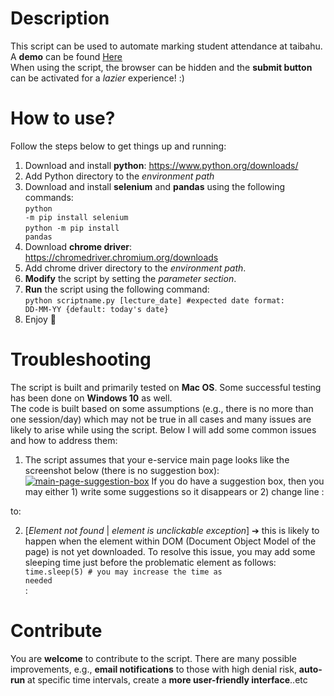 # Description
This script can be used to automate marking student attendance at taibahu.
<br>A **demo** can be found [Here](https://vimeo.com/464170126)
<br>When using the script, the browser can be hidden and the **submit button** can be activated for a *lazier* experience! :)

# How to use?
Follow the steps below to get things up and running:
1. Download and install <strong>python</strong>: https://www.python.org/downloads/
2. Add Python directory to the *environment path*
3. Download and install **selenium** and **pandas** using the following commands: <br>
<code>python -m pip install selenium </code><br>
<code>python -m pip install pandas</code>
4. Download **chrome driver**: https://chromedriver.chromium.org/downloads
5. Add chrome driver directory to the *environment path*.
6. **Modify** the script by setting the *parameter section*.
7. **Run** the script using the following command:<br>
<code>python scriptname.py [lecture_date] #expected date format: DD-MM-YY {default: today's date} </code>
8. Enjoy :tada:
# Troubleshooting
The script is built and primarily tested on **Mac OS**. Some successful testing has been done on **Windows 10** as well.
<br>The code is built based on some assumptions (e.g., there is no more than one session/day) which may not be true in all cases and many issues are likely to arise while using the script. Below I will add some common issues and how to address them:     
1. The script assumes that your e-service main page looks like the screenshot below (there is no suggestion box):
<a href="https://ibb.co/jWmHXnQ"><img src="https://i.ibb.co/jWmHXnQ/main-page-suggestion-box.png" alt="main-page-suggestion-box" border="0"></a>
If you do have a suggestion box, then you may either 1) write some suggestions so it disappears or 2) change line :

to:


2. [*Element not found* | *element is unclickable exception*] ➔ this is likely to happen when the element within DOM (Document Object Model of the page) is not yet downloaded. To resolve this issue, you may add some sleeping time just before the problematic element as follows: <code> time.sleep(5) # you may increase the time as needed </code><br>
:

# Contribute
You are **welcome** to contribute to the script. There are many possible improvements, e.g., **email notifications** to those with high denial risk, **auto-run** at specific time intervals, create a **more user-friendly interface**..etc  
